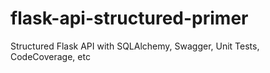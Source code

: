 # flask-api-structured-primer
Structured Flask API with SQLAlchemy, Swagger, Unit Tests, CodeCoverage, etc
